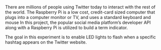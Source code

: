 There are millions of people using Twitter today to interact with the rest of the world. 
The Raspberry Pi is a low cost, credit-card sized computer that plugs into a computer monitor or TV, and uses a standard keyboard and mouse
In this project, the popular social media platform’s developer API along with a Raspberry Pi  is utilized to build a term indicator. 


The goal in this experiment is to enable LED lights to flash when a specific hashtag appears on the Twitter website.

